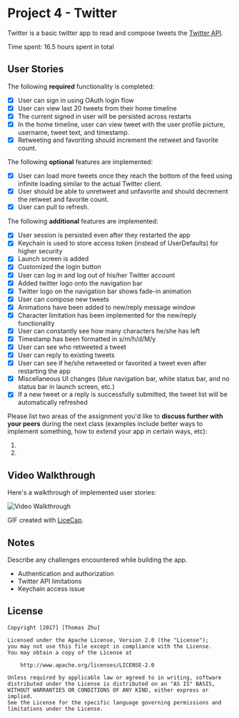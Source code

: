# Project 4 - Twitter

Twitter is a basic twitter app to read and compose tweets the [Twitter API](https://apps.twitter.com/).

Time spent: 16.5 hours spent in total

## User Stories

The following **required** functionality is completed:

- [X] User can sign in using OAuth login flow
- [X] User can view last 20 tweets from their home timeline
- [X] The current signed in user will be persisted across restarts
- [X] In the home timeline, user can view tweet with the user profile picture, username, tweet text, and timestamp.
- [X] Retweeting and favoriting should increment the retweet and favorite count.

The following **optional** features are implemented:

- [X] User can load more tweets once they reach the bottom of the feed using infinite loading similar to the actual Twitter client.
- [X] User should be able to unretweet and unfavorite and should decrement the retweet and favorite count.
- [X] User can pull to refresh.

The following **additional** features are implemented:

- [X] User session is persisted even after they restarted the app
- [X] Keychain is used to store access token (instead of UserDefaults) for higher security
- [X] Launch screen is added
- [X] Customized the login button
- [X] User can log in and log out of his/her Twitter account
- [X] Added twitter logo onto the navigation bar
- [X] Twitter logo on the navigation bar shows fade-in animation
- [X] User can compose new tweets
- [X] Animations have been added to new/reply message window
- [X] Character limitation has been implemented for the new/reply functionality
- [X] User can constantly see how many characters he/she has left
- [X] Timestamp has been formatted in s/m/h/d/M/y
- [X] User can see who retweeted a tweet
- [X] User can reply to existing tweets
- [X] User can see if he/she retweeted or favorited a tweet even after restarting the app
- [X] Miscellaneous UI changes (blue navigation bar, white status bar, and no status bar in launch screen, etc.)
- [X] If a new tweet or a reply is successfully submitted, the tweet list will be automatically refreshed

Please list two areas of the assignment you'd like to **discuss further with your peers** during the next class (examples include better ways to implement something, how to extend your app in certain ways, etc):

1.
2.

## Video Walkthrough

Here's a walkthrough of implemented user stories:

<img src='http://i.imgur.com/link/to/your/gif/file.gif' title='Video Walkthrough' width='' alt='Video Walkthrough' />

GIF created with [LiceCap](http://www.cockos.com/licecap/).

## Notes

Describe any challenges encountered while building the app.

- Authentication and authorization
- Twitter API limitations
- Keychain access issue

## License

    Copyright [2017] [Thomas Zhu]

    Licensed under the Apache License, Version 2.0 (the "License");
    you may not use this file except in compliance with the License.
    You may obtain a copy of the License at

        http://www.apache.org/licenses/LICENSE-2.0

    Unless required by applicable law or agreed to in writing, software
    distributed under the License is distributed on an "AS IS" BASIS,
    WITHOUT WARRANTIES OR CONDITIONS OF ANY KIND, either express or implied.
    See the License for the specific language governing permissions and
    limitations under the License.
